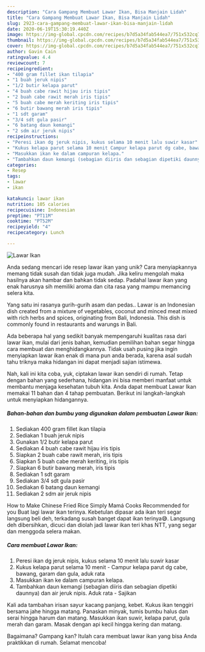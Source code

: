 ```yaml
---
description: "Cara Gampang Membuat Lawar Ikan, Bisa Manjain Lidah"
title: "Cara Gampang Membuat Lawar Ikan, Bisa Manjain Lidah"
slug: 2923-cara-gampang-membuat-lawar-ikan-bisa-manjain-lidah
date: 2020-06-19T15:30:19.440Z
image: https://img-global.cpcdn.com/recipes/b7d5a34fab544ea7/751x532cq70/lawar-ikan-foto-resep-utama.jpg
thumbnail: https://img-global.cpcdn.com/recipes/b7d5a34fab544ea7/751x532cq70/lawar-ikan-foto-resep-utama.jpg
cover: https://img-global.cpcdn.com/recipes/b7d5a34fab544ea7/751x532cq70/lawar-ikan-foto-resep-utama.jpg
author: Gavin Cain
ratingvalue: 4.4
reviewcount: 7
recipeingredient:
- "400 gram fillet ikan tilapia"
- "1 buah jeruk nipis"
- "1/2 butir kelapa parut"
- "4 buah cabe rawit hijau iris tipis"
- "2 buah cabe rawit merah iris tipis"
- "5 buah cabe merah keriting iris tipis"
- "6 butir bawang merah iris tipis"
- "1 sdt garam"
- "3/4 sdt gula pasir"
- "6 batang daun kemangi"
- "2 sdm air jeruk nipis"
recipeinstructions:
- "Peresi ikan dg jeruk nipis, kukus selama 10 menit lalu suwir kasar"
- "Kukus kelapa parut selama 10 menit Campur kelapa parut dg cabe, bawang, garam dan gula, aduk rata"
- "Masukkan ikan ke dalam campuran kelapa."
- "Tambahkan daun kemangi (sebagian diiris dan sebagian dipetiki daunnya) dan air jeruk nipis. Aduk rata Sajikan"
categories:
- Resep
tags:
- lawar
- ikan

katakunci: lawar ikan 
nutrition: 105 calories
recipecuisine: Indonesian
preptime: "PT11M"
cooktime: "PT52M"
recipeyield: "4"
recipecategory: Lunch

---
```



![Lawar Ikan](https://img-global.cpcdn.com/recipes/b7d5a34fab544ea7/751x532cq70/lawar-ikan-foto-resep-utama.jpg)

Anda sedang mencari ide resep lawar ikan yang unik? Cara menyiapkannya memang tidak susah dan tidak juga mudah. Jika keliru mengolah maka hasilnya akan hambar dan bahkan tidak sedap. Padahal lawar ikan yang enak harusnya sih memiliki aroma dan cita rasa yang mampu memancing selera kita.

Yang satu ini rasanya gurih-gurih asam dan pedas.. Lawar is an Indonesian dish created from a mixture of vegetables, coconut and minced meat mixed with rich herbs and spices, originating from Bali, Indonesia. This dish is commonly found in restaurants and warungs in Bali.

Ada beberapa hal yang sedikit banyak mempengaruhi kualitas rasa dari lawar ikan, mulai dari jenis bahan, kemudian pemilihan bahan segar hingga cara membuat dan menghidangkannya. Tidak usah pusing jika ingin menyiapkan lawar ikan enak di mana pun anda berada, karena asal sudah tahu triknya maka hidangan ini dapat menjadi sajian istimewa.


Nah, kali ini kita coba, yuk, ciptakan lawar ikan sendiri di rumah. Tetap dengan bahan yang sederhana, hidangan ini bisa memberi manfaat untuk membantu menjaga kesehatan tubuh kita. Anda dapat membuat Lawar Ikan memakai 11 bahan dan 4 tahap pembuatan. Berikut ini langkah-langkah untuk menyiapkan hidangannya.

<!--inarticleads1-->

##### Bahan-bahan dan bumbu yang digunakan dalam pembuatan Lawar Ikan:

1. Sediakan 400 gram fillet ikan tilapia
1. Sediakan 1 buah jeruk nipis
1. Gunakan 1/2 butir kelapa parut
1. Sediakan 4 buah cabe rawit hijau iris tipis
1. Siapkan 2 buah cabe rawit merah, iris tipis
1. Siapkan 5 buah cabe merah keriting, iris tipis
1. Siapkan 6 butir bawang merah, iris tipis
1. Sediakan 1 sdt garam
1. Sediakan 3/4 sdt gula pasir
1. Sediakan 6 batang daun kemangi
1. Sediakan 2 sdm air jeruk nipis


How to Make Chinese Fried Rice Simply Mamá Cooks Recommended for you Buat lagi lawar ikan terinya. Kebetulan dipasar ada ikan teri segar langsung beli deh, terkadang susah banget dapat ikan terinya😅. Langsung deh dibersihkan, dicuci dan diolah jadi lawar ikan teri khas NTT, yang segar dan menggoda selera makan. 

<!--inarticleads2-->

##### Cara membuat Lawar Ikan:

1. Peresi ikan dg jeruk nipis, kukus selama 10 menit lalu suwir kasar
1. Kukus kelapa parut selama 10 menit - Campur kelapa parut dg cabe, bawang, garam dan gula, aduk rata
1. Masukkan ikan ke dalam campuran kelapa.
1. Tambahkan daun kemangi (sebagian diiris dan sebagian dipetiki daunnya) dan air jeruk nipis. Aduk rata - Sajikan


Kali ada tambahan irisan sayur kacang panjang, kebet. Kukus ikan tenggiri bersama jahe hingga matang. Panaskan minyak, tumis bumbu halus dan serai hingga harum dan matang. Masukkan ikan suwir, kelapa parut, gula merah dan garam. Masak dengan api kecil hingga kering dan matang. 

Bagaimana? Gampang kan? Itulah cara membuat lawar ikan yang bisa Anda praktikkan di rumah. Selamat mencoba!
